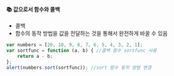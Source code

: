 #### :books: 값으로서 함수와 콜백

* 콜백
* 함수의 동작 방법을 값을 전달하는 것을 통해서 완전하게 바꿀 수 있음

```js
var numbers = [20, 10, 9, 8, 7, 6, 5, 4, 3, 2, 1];
var sortfunc = function (a, b) { //콜백 함수 sortfunc 사용
    return a - b;
};
alert(numbers.sort(sortfunc)); //sort 함수 동작 방법 변경
```
